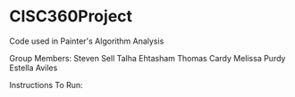 # CISC360Project
Code used in Painter's Algorithm Analysis

Group Members:
Steven Sell
Talha Ehtasham
Thomas Cardy
Melissa Purdy
Estella Aviles

Instructions To Run:

